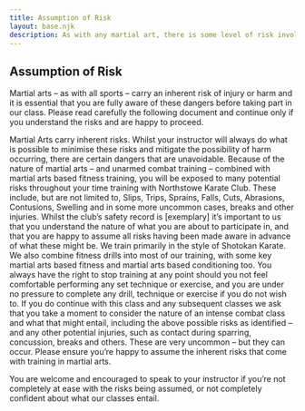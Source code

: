 ```yaml
---
title: Assumption of Risk
layout: base.njk
description: As with any martial art, there is some level of risk involved
---
```

## Assumption of Risk
 
Martial arts – as with all sports – carry an inherent risk of injury or harm and it is essential that you are fully aware of these dangers before taking part in our class. Please read carefully the following document and continue only if you understand the risks and are happy to proceed.

Martial Arts carry inherent risks. Whilst your instructor will always do what is possible to minimise these risks and mitigate the possibility of harm occurring, there are certain dangers that are unavoidable. Because of the nature of martial arts – and unarmed combat training – combined with martial arts based fitness training, you will be exposed to many potential risks throughout your time training with Northstowe Karate Club. These include, but are not limited to, Slips, Trips, Sprains, Falls, Cuts, Abrasions, Contusions, Swelling and in some more uncommon cases, breaks and other injuries. Whilst the club’s safety record is [exemplary] it’s important to us that you understand the nature of what you are about to participate in, and that you are happy to assume all risks having been made aware in advance of what these might be. We train primarily in the style of Shotokan Karate. We also combine fitness drills into most of our training, with some key martial arts based fitness and martial arts based conditioning too. You always have the right to stop training at any point should you not feel comfortable performing any set technique or exercise, and you are under no pressure to complete any drill, technique or exercise if you do not wish to.  If you do continue with this class and any subsequent classes we ask that you take a moment to consider the nature of an intense combat class and what that might entail, including the above possible risks as identified – and any other potential injuries, such as contact during sparring, concussion, breaks and others. These are very uncommon – but they can occur. Please ensure you’re happy to assume the inherent risks that come with training in martial arts.

You are welcome and encouraged to speak to your instructor if you’re not completely at ease with the risks being assumed, or not completely confident about what our classes entail.

